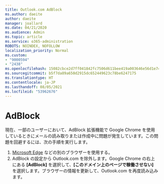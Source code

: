 ```yaml
---
title: Outlook.com AdBlock
ms.author: daeite
author: daeite
manager: joallard
ms.date: 04/21/2020
ms.audience: Admin
ms.topic: article
ms.service: o365-administration
ROBOTS: NOINDEX, NOFOLLOW
localization_priority: Normal
ms.custom:
- "9000594"
- "2438"
ms.openlocfilehash: 15082cbce2d7ff041842fc7506d611bee419a003646e56d1e7488981dd4d7020
ms.sourcegitcommit: b5f7da89a650d2915dc652449623c78be6247175
ms.translationtype: HT
ms.contentlocale: ja-JP
ms.lasthandoff: 08/05/2021
ms.locfileid: "53962676"
---
```

# <a name="adblock"></a>AdBlock

現在、一部のユーザーにおいて、AdBlock 拡張機能で Google Chrome を使用しているときにメールの読み取りまたは作成中に問題が発生しています。この問題を回避するには、次の手順を実行します。

1. [Microsoft Edge](https://www.microsoft.com/windows/microsoft-edge) などの別のブラウザーを使用する。
1. AdBlock の設定から Outlook.com を除外します。Google Chrome の右上にある **[AdBlock]** を選択して、**[このドメイン上のページで稼働させない]** を選択します。ブラウザーの情報を更新して、Outlook.com を再度読み込みます。